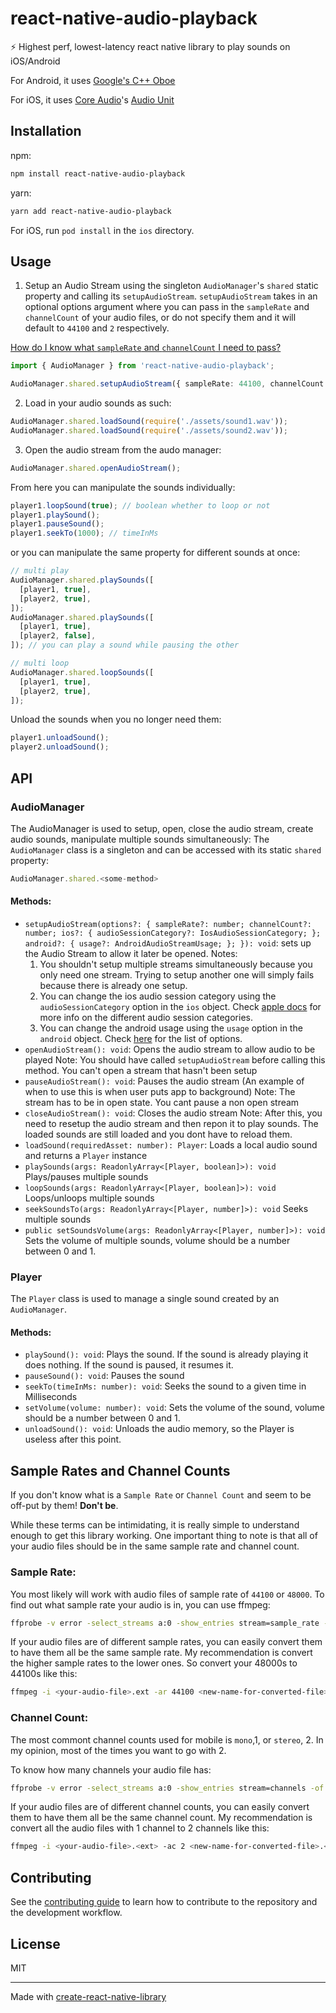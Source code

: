# react-native-audio-playback

⚡ Highest perf, lowest-latency react native library to play sounds on iOS/Android

For Android, it uses [Google's C++ Oboe](https://github.com/google/oboe)

For iOS, it uses [Core Audio](https://developer.apple.com/library/archive/documentation/MusicAudio/Conceptual/CoreAudioOverview/Introduction/Introduction.html)'s [Audio Unit](https://developer.apple.com/library/archive/documentation/MusicAudio/Conceptual/AudioUnitProgrammingGuide/Introduction/Introduction.html)

## Installation

npm:

```sh
npm install react-native-audio-playback
```

yarn:

```sh
yarn add react-native-audio-playback
```

For iOS, run `pod install` in the `ios` directory.

## Usage

1. Setup an Audio Stream using the singleton `AudioManager`'s `shared` static property and calling its `setupAudioStream`.
   `setupAudioStream` takes in an optional options argument where you can pass in the `sampleRate` and `channelCount` of your audio files, or do not specify them and it will default to `44100` and `2` respectively.

[How do I know what `sampleRate` and `channelCount` I need to pass?](#sample-rates-and-channel-counts)

```ts
import { AudioManager } from 'react-native-audio-playback';

AudioManager.shared.setupAudioStream({ sampleRate: 44100, channelCount: 2 });
```

2. Load in your audio sounds as such:

```ts
AudioManager.shared.loadSound(require('./assets/sound1.wav'));
AudioManager.shared.loadSound(require('./assets/sound2.wav'));
```

3. Open the audio stream from the audo manager:

```ts
AudioManager.shared.openAudioStream();
```

From here you can manipulate the sounds individually:

```ts
player1.loopSound(true); // boolean whether to loop or not
player1.playSound();
player1.pauseSound();
player1.seekTo(1000); // timeInMs
```

or you can manipulate the same property for different sounds at once:

```ts
// multi play
AudioManager.shared.playSounds([
  [player1, true],
  [player2, true],
]);
AudioManager.shared.playSounds([
  [player1, true],
  [player2, false],
]); // you can play a sound while pausing the other

// multi loop
AudioManager.shared.loopSounds([
  [player1, true],
  [player2, true],
]);
```

Unload the sounds when you no longer need them:

```ts
player1.unloadSound();
player2.unloadSound();
```

## API

### AudioManager

The AudioManager is used to setup, open, close the audio stream, create audio sounds, manipulate multiple sounds simultaneously:
The `AudioManager` class is a singleton and can be accessed with its static `shared` property:

```ts
AudioManager.shared.<some-method>
```

#### Methods:

- `setupAudioStream(options?: {
  sampleRate?: number;
  channelCount?: number;
  ios?: {
    audioSessionCategory?: IosAudioSessionCategory;
  };
  android?: {
    usage?: AndroidAudioStreamUsage;
  };
}): void`: sets up the Audio Stream to allow it later be opened.
  Notes:
  1. You shouldn't setup multiple streams simultaneously because you only need one stream. Trying to setup another one will simply fails because there is already one setup.
  2. You can change the ios audio session category using the `audioSessionCategory` option in the `ios` object. Check [apple docs](https://developer.apple.com/documentation/avfaudio/avaudiosession/category-swift.struct#Getting-Standard-Categories) for more info on the different audio session categories.
  3. You can change the android usage using the `usage` option in the `android` object. Check [here](https://github.com/google/oboe/blob/11afdfcd3e1c46dc2ea4b86c83519ebc2d44a1d4/include/oboe/Definitions.h#L316-L377) for the list of options.
- `openAudioStream(): void`: Opens the audio stream to allow audio to be played
  Note: You should have called `setupAudioStream` before calling this method. You can't open a stream that hasn't been setup
- `pauseAudioStream(): void`: Pauses the audio stream (An example of when to use this is when user puts app to background)
  Note: The stream has to be in open state. You cant pause a non open stream
- `closeAudioStream(): void`: Closes the audio stream
  Note: After this, you need to resetup the audio stream and then repon it to play sounds. The loaded sounds are still loaded and you dont have to reload them.
- `loadSound(requiredAsset: number): Player`: Loads a local audio sound and returns a `Player` instance
- `playSounds(args: ReadonlyArray<[Player, boolean]>): void` Plays/pauses multiple sounds
- `loopSounds(args: ReadonlyArray<[Player, boolean]>): void` Loops/unloops multiple sounds
- `seekSoundsTo(args: ReadonlyArray<[Player, number]>): void` Seeks multiple sounds
- `public setSoundsVolume(args: ReadonlyArray<[Player, number]>): void` Sets the volume of multiple sounds, volume should be a number between 0 and 1.

### Player

The `Player` class is used to manage a single sound created by an `AudioManager`.

#### Methods:

- `playSound(): void`: Plays the sound. If the sound is already playing it does nothing. If the sound is paused, it resumes it.
- `pauseSound(): void`: Pauses the sound
- `seekTo(timeInMs: number): void`: Seeks the sound to a given time in Milliseconds
- `setVolume(volume: number): void`: Sets the volume of the sound, volume should be a number between 0 and 1.
- `unloadSound(): void`: Unloads the audio memory, so the Player is useless after this point.

## Sample Rates and Channel Counts

If you don't know what is a `Sample Rate` or `Channel Count` and seem to be off-put by them! **Don't be**.

While these terms can be intimidating, it is really simple to understand enough to get this library working. One important thing to note is that all of your audio files should be in the same sample rate and channel count.

### Sample Rate:

You most likely will work with audio files of sample rate of `44100` or `48000`. To find out what sample rate your audio is in, you can use ffmpeg:

```sh
ffprobe -v error -select_streams a:0 -show_entries stream=sample_rate -of default=noprint_wrappers=1:nokey=1 <your-audio-file>.<ext>
```

If your audio files are of different sample rates, you can easily convert them to have them all be the same sample rate. My recommendation is convert the higher sample rates to the lower ones. So convert your 48000s to 44100s like this:

```sh
ffmpeg -i <your-audio-file>.ext -ar 44100 <new-name-for-converted-file>.<ext>
```

### Channel Count:

The most commont channel counts used for mobile is `mono`,1, or `stereo`, 2. In my opinion, most of the times you want to go with 2.

To know how many channels your audio file has:

```sh
ffprobe -v error -select_streams a:0 -show_entries stream=channels -of default=noprint_wrappers=1:nokey=1 <your-audio-file>.<ext>
```

If your audio files are of different channel counts, you can easily convert them to have them all be the same channel count. My recommendation is convert all the audio files with 1 channel to 2 channels like this:

```sh
ffmpeg -i <your-audio-file>.<ext> -ac 2 <new-name-for-converted-file>.<ext>
```

## Contributing

See the [contributing guide](CONTRIBUTING.md) to learn how to contribute to the repository and the development workflow.

## License

MIT

---

Made with [create-react-native-library](https://github.com/callstack/react-native-builder-bob)
